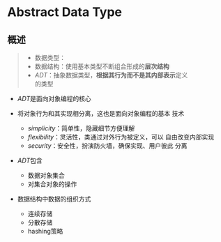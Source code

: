 #	Abstract Data Type

##	概述

> - 数据类型：
> - 数据结构：使用基本类型不断组合形成的**层次结构**
> - *ADT*：抽象数据类型，**根据其行为而不是其内部表示**定义	
	的类型

-	*ADT*是面向对象编程的核心

-	将对象行为和其实现相分离，这也是面向对象编程的基本
	技术
	-	*simplicity*：简单性，隐藏细节方便理解
	-	*flexibility*：灵活性，类通过对外行为被定义，可以
		自由改变内部实现
	-	*security*：安全性，扮演防火墙，确保实现、用户彼此
		分离

-	*ADT*包含
	-	数据对象集合
	-	对集合对象的操作

-	数据结构中数据的组织方式
	-	连续存储
	-	分散存储
	-	hashing策略




